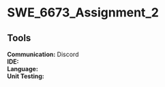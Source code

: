 # SWE_6673_Assignment_2

## Tools 

**Communication:** Discord  
**IDE:**  
**Language:**  
**Unit Testing:**  

